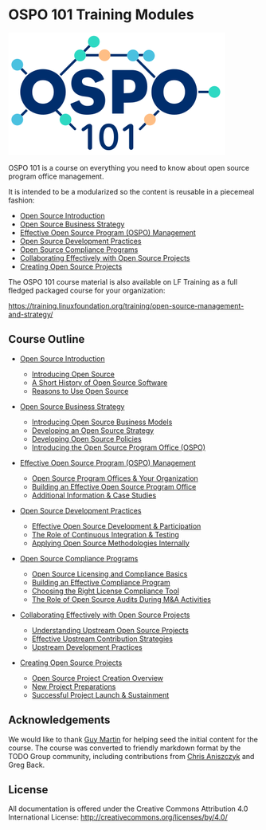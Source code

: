 # OSPO 101 Training Modules

<img src="ospo101.svg">

OSPO 101 is a course on everything you need to know about open source program office management.

It is intended to be a modularized so the content is reusable in a piecemeal fashion:

* [Open Source Introduction](module1/README.md)
* [Open Source Business Strategy](module2/README.md)
* [Effective Open Source Program (OSPO) Management](module3/README.md)
* [Open Source Development Practices](module4/README.md)
* [Open Source Compliance Programs](module5/README.md)
* [Collaborating Effectively with Open Source Projects](module6/README.md)
* [Creating Open Source Projects](module7/README.md)

The OSPO 101 course material is also available on LF Training as a full fledged packaged course for your organization:

https://training.linuxfoundation.org/training/open-source-management-and-strategy/

## Course Outline

* [Open Source Introduction](module1/README.md)
  * [Introducing Open Source](module1/README.md#section-introducing-open-source)
  * [A Short History of Open Source Software](module1/README.md#section-a-short-history-of-open-source-software)
  * [Reasons to Use Open Source](module1/README.md#section-reasons-to-use-open-source)

* [Open Source Business Strategy](module2/README.md)
  * [Introducing Open Source Business Models](module2/README.md#section-introducing-open-source-business-models)
  * [Developing an Open Source Strategy](module2/README.md#section-developing-an-open-source-strategy)
  * [Developing Open Source Policies](module2/README.md#section-developing-open-source-policies)
  * [Introducing the Open Source Program Office (OSPO)](module2/README.md#section-introducing-the-open-source-program-office)

* [Effective Open Source Program (OSPO) Management](module3/README.md)
  * [Open Source Program Offices & Your Organization](module3/README.md#open-source-program-offices-ospo-and-your-organization)
  * [Building an Effective Open Source Program Office](module3/README.md#building-an-effective-open-source-program-office)
  * [Additional Information & Case Studies](module3/README.md#additional-resources)

* [Open Source Development Practices](module4/README.md)
  * [Effective Open Source Development & Participation](module4/README.md#effective-open-source-development--participation)
  * [The Role of Continuous Integration & Testing](module4/README.md#the-role-of-continuous-integration--testing)
  * [Applying Open Source Methodologies Internally](module4/README.md#applying-open-source-methodologies-internally)

* [Open Source Compliance Programs](module5/README.md)
  * [Open Source Licensing and Compliance Basics](module5/README.md#open-source-licensing-and-compliance-basics)
  * [Building an Effective Compliance Program](module5/README.md#section-building-an-effective-compliance-program)
  * [Choosing the Right License Compliance Tool](module5/README.md#section-choosing-the-right-license-compliance-tool)
  * [The Role of Open Source Audits During M&A Activities](module5/README.md#section-the-role-of-open-source-audits-during-ma-activities)

* [Collaborating Effectively with Open Source Projects](module6/README.md)
  * [Understanding Upstream Open Source Projects](module6/README.md#understanding-upstream-open-source-projects)
  * [Effective Upstream Contribution Strategies](module6/README.md#section-effective-upstream-contribution-strategies)
  * [Upstream Development Practices](module6/README.md#section-upstream-development-practices)

* [Creating Open Source Projects](module7/README.md)
  * [Open Source Project Creation Overview](module7/README.md#open-source-project-creation-overview)
  * [New Project Preparations](module7/README.md#section-new-project-preparations)
  * [Successful Project Launch & Sustainment](module7/README.md##section-successful-project-launch-and-sustainment)

## Acknowledgements

We would like to thank [Guy Martin](https://twitter.com/guyma) for helping seed the initial content for the course. The course was converted to friendly markdown format by the TODO Group community, including contributions from [Chris Aniszczyk](https://twitter.com/cra) and Greg Back.

## License

All documentation is offered under the Creative Commons Attribution 4.0 International License: http://creativecommons.org/licenses/by/4.0/
